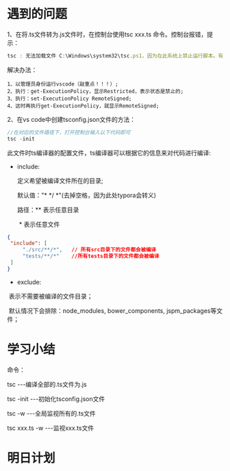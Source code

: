 # 遇到的问题

1、在将.ts文件转为.js文件时，在控制台使用tsc  xxx.ts  命令。控制台报错，提示：

```js
tsc : 无法加载文件 C:\Windows\system32\tsc.ps1，因为在此系统上禁止运行脚本。有关详细信息， 请参阅 https:/go.microsoft.com/fwlink/?LinkID=135170 中的 about_Execution_Policies。 所在位置 行:1 字符: 1 + tsc .\01-app.ts -w + ~~~     + CategoryInfo          : SecurityError: (:) []，PSSecurityException     + FullyQualifiedErrorId : UnauthorizedAccess
```

解决办法：

```
1、以管理员身份运行vscode（敲重点！！！）;
2、执行：get-ExecutionPolicy，显示Restricted，表示状态是禁止的;
3、执行：set-ExecutionPolicy RemoteSigned;
4、这时再执行get-ExecutionPolicy，就显示RemoteSigned;
```



2、在vs code中创建tsconfig.json文件的方法：

```js
//在对应的文件路径下，打开控制台输入以下代码即可
tsc -init
```

此文件时ts编译器的配置文件，ts编译器可以根据它的信息来对代码进行编译:

- include:

   定义希望被编译文件所在的目录;

  默认值："* */ *"(去掉空格，因为此处typora会转义)

  路径：**  表示任意目录

  ​			*    表示任意文件

```json
{
 "include": [
     "./src/**/*",   // 所有src目录下的文件都会被编译
     "tests/**/*"    //所有tests目录下的文件都会被编译
 ]
}
```



- exclude:

​		表示不需要被编译的文件目录；

​		默认情况下会排除：node_modules, bower_components, jspm_packages等文件；

# 学习小结

命令：

tsc       ---编译全部的.ts文件为.js

tsc -init       ---初始化tsconfig.json文件

tsc -w       ---全局监视所有的.ts文件

tsc xxx.ts -w      ---监视xxx.ts文件







# 明日计划



